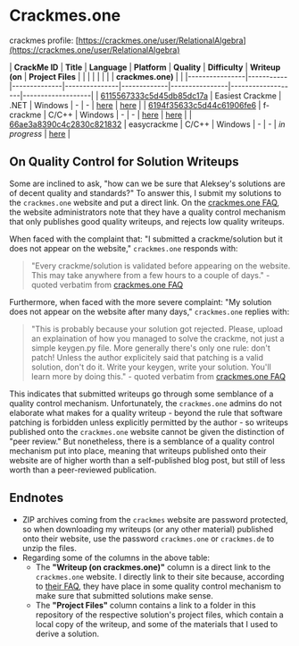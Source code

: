 
# Crackmes.one

crackmes profile: [https://crackmes.one/user/RelationalAlgebra](https://crackmes.one/user/RelationalAlgebra)

| __CrackMe ID__ | __Title__ | __Language__ |  __Platform__ | __Quality__ | __Difficulty__ | __Writeup (on__   | __Project Files__ |
|                |           |              |               |             |                | __crackmes.one)__ |                   |
|----------------|-----------|--------------|---------------|-------------|----------------|-------------------|-------------------|
| [6115567333c5d45db85dc17a](https://crackmes.one/crackme/6115567333c5d45db85dc17a) | Easiest Crackme | .NET | Windows | - | - | [here](https://crackmes.one/static/solution/61a33da033c5d413767c9c33.zip) | [here](./writeups/6115567333c5d45db85dc17a) |
| [6194f35633c5d44c61906fe6](https://crackmes.one/crackme/6194f35633c5d44c61906fe6) | f-crackme | C/C++ | Windows | - | - | [here](https://crackmes.one/static/solution/61bc2dff33c5d413767c9f2c.zip) | [here](./writeups/6194f35633c5d44c61906fe6) | 
| [66ae3a8390c4c2830c821832](https://crackmes.one/crackme/66ae3a8390c4c2830c821832) | easycrackme | C/C++ | Windows | - | - | _in progress_ | [here](./writeups/66ae3a8390c4c2830c821832) |

## On Quality Control for Solution Writeups

Some are inclined to ask, "how can we be sure that Aleksey's solutions are of decent quality and standards?" To answer this, I submit my solutions to the ``crackmes.one`` website and put a direct link. On the [crackmes.one FAQ](https://web.archive.org/web/20241117143438/https://crackmes.one/faq), the website administrators note that they have a quality control mechanism that only publishes good quality writeups, and rejects low quality writeups.

When faced with the complaint that: "I submitted a crackme/solution but it does not appear on the website," ``crackmes.one`` responds with:

> "Every crackme/solution is validated before appearing on the website. This may take anywhere from a few hours to a couple of days." - quoted verbatim from [crackmes.one FAQ](https://web.archive.org/web/20241117143438/https://crackmes.one/faq)

Furthermore, when faced with the more severe complaint: "My solution does not appear on the website after many days," ``crackmes.one`` replies with:

> "This is probably because your solution got rejected. Please, upload an explaination of how you managed to solve the crackme, not just a simple keygen.py file. More generally there's only one rule: don't patch! Unless the author explicitely said that patching is a valid solution, don't do it. Write your keygen, write your solution. You'll learn more by doing this." - quoted verbatim from [crackmes.one FAQ](https://web.archive.org/web/20241117143438/https://crackmes.one/faq)

This indicates that submitted writeups go through some semblance of a quality control mechanism. Unfortunately, the ``crackmes.one`` admins do not elaborate what makes for a quality writeup - beyond the rule that software patching is forbidden unless explicitly permitted by the author - so writeups published onto the ``crackmes.one`` website cannot be given the distinction of "peer review." But nonetheless, there is a semblance of a quality control mechanism put into place, meaning that writeups published onto their website are of higher worth than a self-published blog post, but still of less worth than a peer-reviewed publication.

## Endnotes

* ZIP archives coming from the ``crackmes`` website are password protected, so when downloading my writeups (or any other material) published onto their website, use the password ``crackmes.one`` or ``crackmes.de`` to unzip the files.
* Regarding some of the columns in the above table:
    * The __"Writeup (on crackmes.one)"__ column is a direct link to the ``crackmes.one`` website. I directly link to their site because, according to [their FAQ](https://web.archive.org/web/20241117143438/https://crackmes.one/faq), they have place in some quality control mechanism to make sure that submitted solutions make sense.
    * The __"Project Files"__ column contains a link to a folder in this repository of the respective solution's project files, which contain a local copy of the writeup, and some of the materials that I used to derive a solution.


